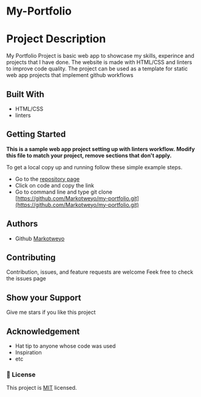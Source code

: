 # My-Portfolio
# Project Description
My Portfolio Project is basic web app to showcase my skills, experince and projects that I have done. The website is made with HTML/CSS and linters to improve code quality. The project can be used as a template for static web app projects that implement github workflows
## Built With
- HTML/CSS
- linters

## Getting Started
**This is a sample web app project setting up with linters workflow.**
**Modify this file to match your project, remove sections that don't apply.**

To get a local copy up and running follow these simple example steps.
- Go to the [repository page](https://github.com/Markotweyo/my-portfolio.git)
- Click on code and copy the link
- Go to command line and type git clone  [https://github.com/Markotweyo/my-portfolio.git](https://github.com/Markotweyo/my-portfolio.git)
##  Authors
- Github [Markotweyo](https://github.com/Markotweyo)
## Contributing
Contribution, issues, and feature requests are welcome
Feek free to check the issues page
## Show your Support
Give me stars if you like this project
## Acknowledgement
- Hat tip to anyone whose code was used
- Inspiration
- etc
### 📝 License
This project is [MIT](./MIT.md) licensed.

